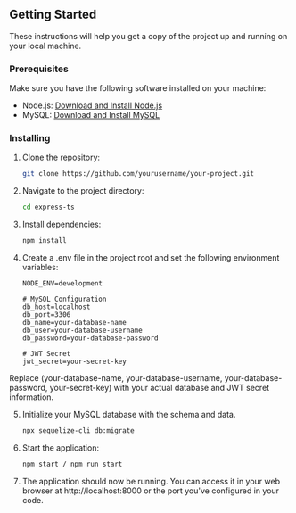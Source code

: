 ## Getting Started

These instructions will help you get a copy of the project up and running on your local machine.

### Prerequisites

Make sure you have the following software installed on your machine:

- Node.js: [Download and Install Node.js](https://nodejs.org/)
- MySQL: [Download and Install MySQL](https://dev.mysql.com/downloads/)

### Installing

1. Clone the repository:

   ```bash
   git clone https://github.com/yourusername/your-project.git
   ```
2. Navigate to the project directory:

    ```bash
    cd express-ts
    ```
3. Install dependencies:
    ```bash
    npm install
    ```
4. Create a .env file in the project root and set the following environment variables:
    ```env
    NODE_ENV=development

    # MySQL Configuration
    db_host=localhost
    db_port=3306
    db_name=your-database-name
    db_user=your-database-username
    db_password=your-database-password

    # JWT Secret
    jwt_secret=your-secret-key
    ```

Replace (your-database-name, your-database-username, your-database-password, your-secret-key) with your actual database and JWT secret information.

5. Initialize your MySQL database with the schema and data.

    ```bash
    npx sequelize-cli db:migrate
    ```

6. Start the application:

    ```bash
    npm start / npm run start
    ```

7. The application should now be running. You can access it in your web browser at http://localhost:8000 or the port you've configured in your code.

